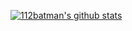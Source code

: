 [![112batman's github stats](https://github-readme-stats.vercel.app/api?username=112batman)](https://github.com/anuraghazra/github-readme-stats)
